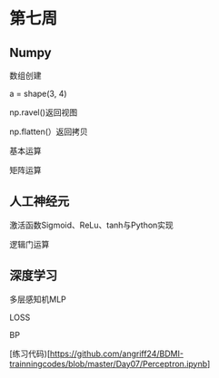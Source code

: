 # 第七周

## Numpy
数组创建

a = shape(3, 4)

np.ravel()返回视图

np.flatten(）返回拷贝

基本运算

矩阵运算


## 人工神经元

激活函数Sigmoid、ReLu、tanh与Python实现

逻辑门运算

## 深度学习
多层感知机MLP

LOSS

BP


[练习代码)[https://github.com/angriff24/BDMI-trainningcodes/blob/master/Day07/Perceptron.ipynb]
